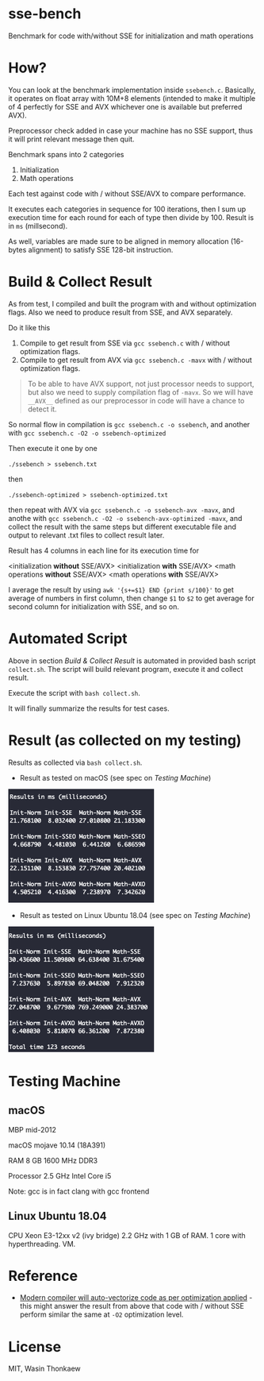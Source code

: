 # sse-bench
Benchmark for code with/without SSE for initialization and math operations

# How?

You can look at the benchmark implementation inside `ssebench.c`.
Basically, it operates on float array with 10M+8 elements (intended to make it multiple of 4 perfectly for SSE and AVX whichever one is available but preferred AVX).

Preprocessor check added in case your machine has no SSE support, thus it will print relevant message then quit.

Benchmark spans into 2 categories

1. Initialization
2. Math operations

Each test against code with / without SSE/AVX to compare performance.

It executes each categories in sequence for 100 iterations, then I sum up execution time for each round for each of type then divide by 100. Result is in `ms` (millsecond).

As well, variables are made sure to be aligned in memory allocation (16-bytes alignment) to satisfy SSE 128-bit instruction.

# Build & Collect Result

As from test, I compiled and built the program with and without optimization flags.
Also we need to produce result from SSE, and AVX separately.

Do it like this

1. Compile to get result from SSE via `gcc ssebench.c` with / without optimization flags.
2. Compile to get result from AVX via `gcc ssebench.c -mavx` with / without optimization flags.

> To be able to have AVX support, not just processor needs to support, but also we need to supply compilation flag of `-mavx`. So we will have `__AVX__` defined as our preprocessor in code will have a chance to detect it.

So normal flow in compilation is `gcc ssebench.c -o ssebench`, and another with `gcc ssebench.c -O2 -o ssebench-optimized`  

Then execute it one by one

`./ssebench > ssebench.txt`

then

`./ssebench-optimized > ssebench-optimized.txt`

then repeat with AVX via `gcc ssebench.c -o ssebench-avx -mavx`, and anothe with `gcc ssebench.c -O2 -o ssebench-avx-optimized -mavx`, and collect the result with the same steps but different executable file and output to relevant .txt files to collect result later.

Result has 4 columns in each line for its execution time for

<initialization **without** SSE/AVX> <initialization **with** SSE/AVX> <math operations **without** SSE/AVX> <math operations **with** SSE/AVX>

I average the result by using `awk '{s+=$1} END {print s/100}'` to get average of numbers in first column, then change `$1` to `$2` to get average for second column for initialization with SSE, and so on.

# Automated Script

Above in section _Build & Collect Result_ is automated in provided bash script `collect.sh`. The script will build relevant program, execute it and collect result.

Execute the script with `bash collect.sh`.

It will finally summarize the results for test cases.

# Result (as collected on my testing)

Results as collected via `bash collect.sh`.

* Result as tested on macOS (see spec on _Testing Machine_)

![result on macOS](https://github.com/haxpor/sse-bench/blob/master/result.png)

* Result as tested on Linux Ubuntu 18.04 (see spec on _Testing Machine_)

![result on linux](https://github.com/haxpor/sse-bench/blob/master/result-linux.png)

# Testing Machine

## macOS
MBP mid-2012 

macOS mojave 10.14 (18A391) 

RAM 8 GB 1600 MHz DDR3 

Processor 2.5 GHz Intel Core i5

Note: gcc is in fact clang with gcc frontend

## Linux Ubuntu 18.04

CPU Xeon E3-12xx v2 (ivy bridge) 2.2 GHz with 1 GB of RAM.
1 core with hyperthreading. VM.

# Reference

- [Modern compiler will auto-vectorize code as per optimization applied](https://stackoverflow.com/a/50786881/571227) - this might answer the result from above that code with / without SSE perform similar the same at `-O2` optimization level.

# License
MIT, Wasin Thonkaew

